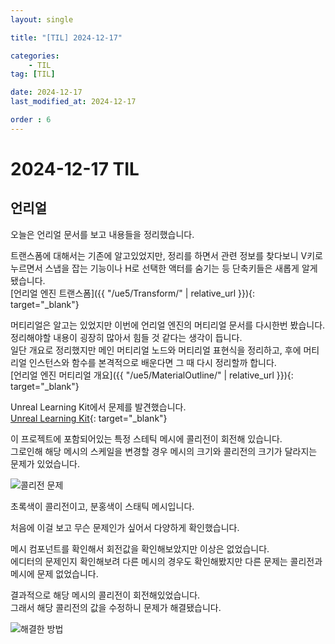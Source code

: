 ```yaml
---
layout: single

title: "[TIL] 2024-12-17"

categories:
    - TIL
tag: [TIL]

date: 2024-12-17
last_modified_at: 2024-12-17

order : 6
---
```


# 2024-12-17 TIL

## 언리얼

오늘은 언리얼 문서를 보고 내용들을 정리했습니다.

트랜스폼에 대해서는 기존에 알고있었지만, 정리를 하면서 관련 정보를 찾다보니 V키로 누르면서 스냅을 잡는 기능이나 H로 선택한 액터를 숨기는 등 단축키들은 새롭게 알게 됐습니다.  
[언리얼 엔진 트랜스폼]({{ "/ue5/Transform/" | relative_url }}){: target="_blank"}

머티리얼은 알고는 있었지만 이번에 언리얼 엔진의 머티리얼 문서를 다시한번 봤습니다.  
정리해야할 내용이 굉장히 많아서 힘들 것 같다는 생각이 듭니다.  
일단 개요로 정리했지만 메인 머티리얼 노드와 머티리얼 표현식을 정리하고, 후에 머티리얼 인스턴스와 함수를 본격적으로 배운다면 그 때 다시 정리할까 합니다.  
[언리얼 엔진 머티리얼 개요]({{ "/ue5/MaterialOutline/" | relative_url }}){: target="_blank"}

Unreal Learning Kit에서 문제를 발견했습니다.  
[Unreal Learning Kit](https://www.fab.com/ko/listings/1a2b1d97-bc88-4c3f-98b8-22369b5c3170){: target="_blank"}

이 프로젝트에 포함되어있는 특정 스테틱 메시에 콜리전이 회전해 있습니다.  
그로인해 해당 메시의 스케일을 변경할 경우 메시의 크기와 콜리전의 크기가 달라지는 문제가 있었습니다.

![콜리전 문제]({{site.url}}/images/TIL/2024-12-17-TIL_2024_12_17/Collision.PNG)

초록색이 콜리전이고, 분홍색이 스태틱 메시입니다.

처음에 이걸 보고 무슨 문제인가 싶어서 다양하게 확인했습니다.

메시 컴포넌트를 확인해서 회전값을 확인해보았지만 이상은 없었습니다.  
에디터의 문제인지 확인해보려 다른 메시의 경우도 확인해봤지만 다른 문제는 콜리전과 메시에 문제 없었습니다.

결과적으로 해당 메시의 콜리전이 회전해있었습니다.  
그래서 해당 콜리전의 값을 수정하니 문제가 해결됐습니다.

![해결한 방법]({{site.url}}/images/TIL/2024-12-17-TIL_2024_12_17/Solution.PNG)